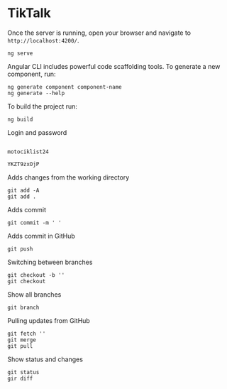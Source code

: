 # TikTalk


Once the server is running, open your browser and navigate to `http://localhost:4200/`.
```
ng serve
```


Angular CLI includes powerful code scaffolding tools. To generate a new component, run:
```
ng generate component component-name
ng generate --help
```


To build the project run:
```
ng build
```


Login and password
``````````````````

motociklist24

YKZT9zxOjP

``````````````````

Adds changes from the working directory
```
git add -A
git add .
```


Adds commit
```
git commit -m ' '
```



Adds commit in GitHub
```
git push
```


Switching between branches
```
git checkout -b ''
git checkout
```


Show all branches
```
git branch
```



Pulling updates from GitHub
```
git fetch ''
git merge
git pull
```


Show status and changes
```
git status
gir diff
```

